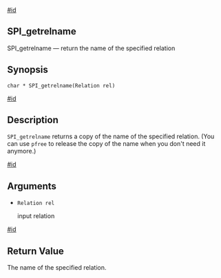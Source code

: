 [#id](#SPI-SPI-GETRELNAME)

## SPI\_getrelname

SPI\_getrelname — return the name of the specified relation

## Synopsis

```
char * SPI_getrelname(Relation rel)
```

[#id](#id-1.8.12.9.10.5)

## Description

`SPI_getrelname` returns a copy of the name of the specified relation. (You can use `pfree` to release the copy of the name when you don't need it anymore.)

[#id](#id-1.8.12.9.10.6)

## Arguments

* `Relation rel`

  input relation

[#id](#id-1.8.12.9.10.7)

## Return Value

The name of the specified relation.